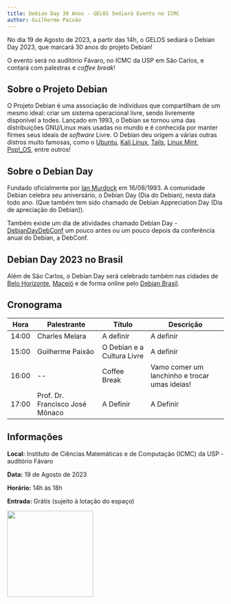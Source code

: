 ```yaml
---
title: Debian Day 30 Anos - GELOS Sediará Evento no ICMC
author: Guilherme Paixão
---
```



No dia 19 de Agosto de 2023, a partir das 14h, o GELOS sediará o Debian Day 2023, que marcará 30 anos do projeto Debian!

O evento será no auditório Fávaro, no ICMC da USP em São Carlos, e contará com palestras e *coffee break*!

## Sobre o Projeto Debian

O Projeto Debian é uma associação de indivíduos que compartilham de um mesmo ideal: criar um sistema operacional livre, sendo livremente disponível a todes.
Lançado em 1993, o Debian se tornou uma das distribuições GNU/Linux mais usadas no mundo e é conhecida por manter firmes seus ideais de *software* Livre. O Debian deu origem
a várias outras distros muito famosas, como o [Ubuntu](https://ubuntu.com/), [Kali Linux](https://www.kali.org/), [Tails](https://tails.net/), [Linux Mint](https://linuxmint.com/), [Pop!_OS](https://pop.system76.com/), entre outros!

## Sobre o Debian Day

Fundado oficialmente por [Ian Murdock](https://pt.wikipedia.org/wiki/Ian_Murdock) em 16/08/1993. A comunidade Debian celebra seu aniversário, o Debian Day (Dia do Debian), nesta data todo ano. (Que também tem sido chamado de Debian Appreciation Day (Dia de apreciação do Debian)).

Também existe um dia de atividades chamado Debian Day - [DebianDayDebConf](https://wiki.debian.org/DebianDayDebConf) um pouco antes ou um pouco depois da conferência anual do Debian, a DebConf.

## Debian Day 2023 no Brasil

Além de São Carlos, o Debian Day será celebrado também nas cidades de [Belo Horizonte](https://dcc.ufmg.br/evento-organizado-pelo-dcc-e-a-comunidade-de-software-livre-comemora-30-anos-do-projeto-debian/), [Maceió](https://doity.com.br/debian-day-mcz-2023) e de forma online pelo [Debian Brasil](https://debianbrasil.gitlab.io/debian30anos).

## Cronograma

Hora | Palestrante | Título | Descrição
---|---|---|---
14:00 | Charles Melara | A definir | A definir
15:00 | Guilherme Paixão | O Debian e a Cultura Livre | A definir
16:00 | -- | Coffee Break | Vamo comer um lanchinho e trocar umas ideias!
17:00 | Prof. Dr. Francisco José Mônaco | A Definir | A Definir

## Informações

**Local:** Instituto de Ciências Matemáticas e de Computação (ICMC) da USP - auditório Fávaro

**Data:** 19 de Agosto de 2023

**Horário:** 14h às 18h

**Entrada:** Grátis (sujeito à lotação do espaço)

<img width="200px" src="https://salsa.debian.org/debian/debian-flyers/-/raw/master/logo-30-years/logo-debian-30-years.png">


